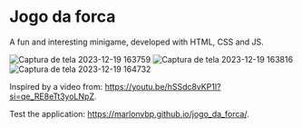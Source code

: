 # Jogo da forca
A fun and interesting minigame, developed with HTML, CSS and JS.

![Captura de tela 2023-12-19 163759](https://github.com/MarlonVBP/jogo_da_forca/assets/101027484/a71a1c7f-05c8-4256-9c47-df3315844ffd)
![Captura de tela 2023-12-19 163816](https://github.com/MarlonVBP/jogo_da_forca/assets/101027484/f599f828-d7f1-48fe-91e5-55ff7baa75b8)
![Captura de tela 2023-12-19 164732](https://github.com/MarlonVBP/jogo_da_forca/assets/101027484/3433039e-83c8-4dd8-bbad-a12d5a5afb98)

Inspired by a video from: https://youtu.be/hSSdc8vKP1I?si=qe_RE8eTt3yoLNpZ.

Test the application: https://marlonvbp.github.io/jogo_da_forca/.
